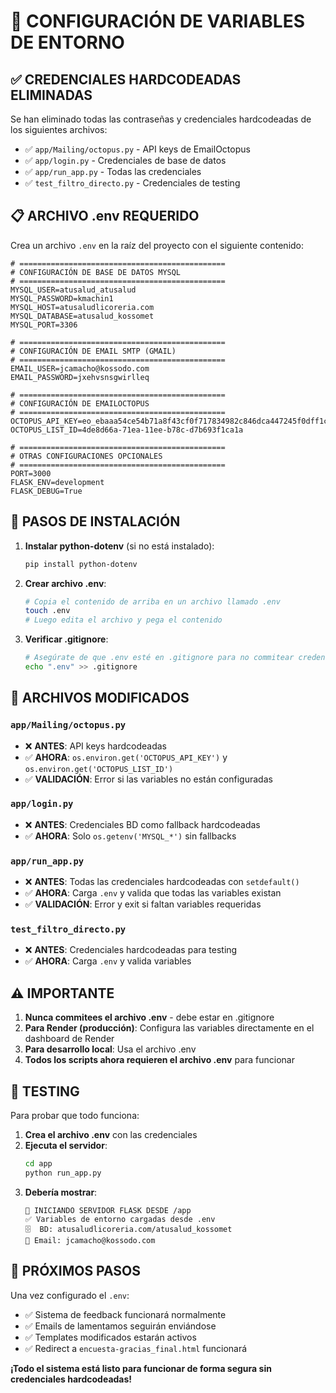 # 🔐 CONFIGURACIÓN DE VARIABLES DE ENTORNO

## ✅ **CREDENCIALES HARDCODEADAS ELIMINADAS**

Se han eliminado todas las contraseñas y credenciales hardcodeadas de los siguientes archivos:

- ✅ `app/Mailing/octopus.py` - API keys de EmailOctopus 
- ✅ `app/login.py` - Credenciales de base de datos
- ✅ `app/run_app.py` - Todas las credenciales
- ✅ `test_filtro_directo.py` - Credenciales de testing

## 📋 **ARCHIVO .env REQUERIDO**

Crea un archivo `.env` en la raíz del proyecto con el siguiente contenido:

```env
# ==============================================
# CONFIGURACIÓN DE BASE DE DATOS MYSQL
# ==============================================
MYSQL_USER=atusalud_atusalud
MYSQL_PASSWORD=kmachin1
MYSQL_HOST=atusaludlicoreria.com
MYSQL_DATABASE=atusalud_kossomet
MYSQL_PORT=3306

# ==============================================
# CONFIGURACIÓN DE EMAIL SMTP (GMAIL)
# ==============================================
EMAIL_USER=jcamacho@kossodo.com
EMAIL_PASSWORD=jxehvsnsgwirlleq

# ==============================================
# CONFIGURACIÓN DE EMAILOCTOPUS
# ==============================================
OCTOPUS_API_KEY=eo_ebaaa54ce54b71a8f43cf0f717834982c846dca447245f0dff1cb5880f57ed46
OCTOPUS_LIST_ID=4de8d66a-71ea-11ee-b78c-d7b693f1ca1a

# ==============================================
# OTRAS CONFIGURACIONES OPCIONALES
# ==============================================
PORT=3000
FLASK_ENV=development
FLASK_DEBUG=True
```

## 🚀 **PASOS DE INSTALACIÓN**

1. **Instalar python-dotenv** (si no está instalado):
   ```bash
   pip install python-dotenv
   ```

2. **Crear archivo .env**:
   ```bash
   # Copia el contenido de arriba en un archivo llamado .env
   touch .env
   # Luego edita el archivo y pega el contenido
   ```

3. **Verificar .gitignore**:
   ```bash
   # Asegúrate de que .env esté en .gitignore para no commitear credenciales
   echo ".env" >> .gitignore
   ```

## 🔧 **ARCHIVOS MODIFICADOS**

### `app/Mailing/octopus.py`
- ❌ **ANTES**: API keys hardcodeadas
- ✅ **AHORA**: `os.environ.get('OCTOPUS_API_KEY')` y `os.environ.get('OCTOPUS_LIST_ID')`
- ✅ **VALIDACIÓN**: Error si las variables no están configuradas

### `app/login.py`  
- ❌ **ANTES**: Credenciales BD como fallback hardcodeadas
- ✅ **AHORA**: Solo `os.getenv('MYSQL_*')` sin fallbacks

### `app/run_app.py`
- ❌ **ANTES**: Todas las credenciales hardcodeadas con `setdefault()`
- ✅ **AHORA**: Carga `.env` y valida que todas las variables existan
- ✅ **VALIDACIÓN**: Error y exit si faltan variables requeridas

### `test_filtro_directo.py`
- ❌ **ANTES**: Credenciales hardcodeadas para testing
- ✅ **AHORA**: Carga `.env` y valida variables

## ⚠️ **IMPORTANTE**

1. **Nunca commitees el archivo .env** - debe estar en .gitignore
2. **Para Render (producción)**: Configura las variables directamente en el dashboard de Render
3. **Para desarrollo local**: Usa el archivo .env
4. **Todos los scripts ahora requieren el archivo .env** para funcionar

## 🧪 **TESTING**

Para probar que todo funciona:

1. **Crea el archivo .env** con las credenciales
2. **Ejecuta el servidor**:
   ```bash
   cd app
   python run_app.py
   ```
3. **Debería mostrar**:
   ```
   🚀 INICIANDO SERVIDOR FLASK DESDE /app
   ✅ Variables de entorno cargadas desde .env
   🗄️  BD: atusaludlicoreria.com/atusalud_kossomet
   📧 Email: jcamacho@kossodo.com
   ```

## 🔗 **PRÓXIMOS PASOS**

Una vez configurado el `.env`:
- ✅ Sistema de feedback funcionará normalmente
- ✅ Emails de lamentamos seguirán enviándose
- ✅ Templates modificados estarán activos
- ✅ Redirect a `encuesta-gracias_final.html` funcionará

**¡Todo el sistema está listo para funcionar de forma segura sin credenciales hardcodeadas!** 